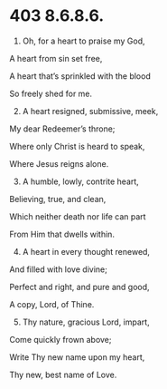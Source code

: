 # 403 8.6.8.6.

1.  Oh, for a heart to praise my God,

A heart from sin set free,

A heart that’s sprinkled with the blood

So freely shed for me.

2.  A heart resigned, submissive, meek,

My dear Redeemer’s throne;

Where only Christ is heard to speak,

Where Jesus reigns alone.

3.  A humble, lowly, contrite heart,

Believing, true, and clean,

Which neither death nor life can part

From Him that dwells within.

4.  A heart in every thought renewed,

And filled with love divine;

Perfect and right, and pure and good,

A copy, Lord, of Thine.

5.  Thy nature, gracious Lord, impart,

Come quickly frown above;

Write Thy new name upon my heart,

Thy new, best name of Love.

